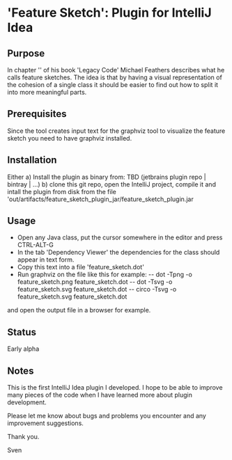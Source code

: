 # 'Feature Sketch': Plugin for IntelliJ Idea

## Purpose
In chapter '' of his book 'Legacy Code' Michael Feathers describes what he calls feature sketches.
The idea is that by having a visual representation of the cohesion of a single class it should be easier to find
out how to split it into more meaningful parts.

## Prerequisites
Since the tool creates input text for the graphviz tool to visualize the feature sketch you
need to have graphviz installed.

## Installation
Either
a) Install the plugin as binary from: TBD (jetbrains plugin repo | bintray | ...)
b) clone this git repo, open the IntelliJ project, compile it and intall the plugin from disk from
the file 'out/artifacts/feature_sketch_plugin_jar/feature_sketch_plugin.jar

## Usage
- Open any Java class, put the cursor somewhere in the editor and press CTRL-ALT-G
- In the tab 'Dependency Viewer' the dependencies for the class should appear in text form.
- Copy this text into a file 'feature_sketch.dot'
- Run graphviz on the file like this for example:
-- dot -Tpng -o feature_sketch.png feature_sketch.dot
-- dot -Tsvg -o feature_sketch.svg feature_sketch.dot
-- circo -Tsvg -o feature_sketch.svg feature_sketch.dot

and open the output file in a browser for example.

## Status
Early alpha

## Notes
This is the first IntelliJ Idea plugin I developed. I hope to be able to improve many pieces of the code
when I have learned more about plugin development.

Please let me know about bugs and problems you encounter and any improvement suggestions.

Thank you.

Sven




